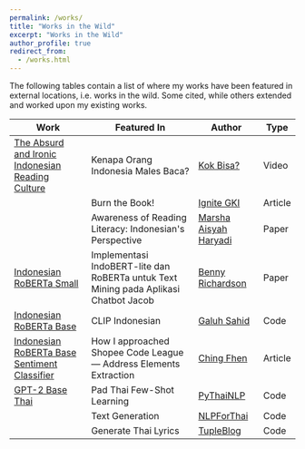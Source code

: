 ```yaml
---
permalink: /works/
title: "Works in the Wild"
excerpt: "Works in the Wild"
author_profile: true
redirect_from:
  - /works.html
---
```


The following tables contain a list of where my works have been featured in external locations, i.e. works in the wild. Some cited, while others extended and worked upon my existing works.

| Work                                                                                                                      | Featured In                                                                          | Author                                                                                                                             | Type    |
| ------------------------------------------------------------------------------------------------------------------------- | ------------------------------------------------------------------------------------ | ---------------------------------------------------------------------------------------------------------------------------------- | ------- |
| [The Absurd and Ironic Indonesian Reading Culture](https://zilbest.com/education/reading-culture/)                        | Kenapa Orang Indonesia Males Baca?                                                   | [Kok Bisa?](https://www.youtube.com/watch?v=HrhvQBdx5rY)                                                                           | Video   |
|                                                                                                                           | Burn the Book!                                                                       | [Ignite GKI](https://ignitegki.com/article/1321-burn-the-book)                                                                     | Article |
|                                                                                                                           | Awareness of Reading Literacy: Indonesian's Perspective                              | [Marsha Aisyah Haryadi](https://www.researchgate.net/publication/351800851_AWARENESS_OF_READING_LITERACY_INDONESIAN'S_PERSPECTIVE) | Paper   |
| [Indonesian RoBERTa Small](https://huggingface.co/w11wo/indo-roberta-small)                                               | Implementasi IndoBERT-lite dan RoBERTa untuk Text Mining pada Aplikasi Chatbot Jacob | [Benny Richardson](https://kc.umn.ac.id/16801/)                                                                                    | Paper   |
| [Indonesian RoBERTa Base](https://huggingface.co/flax-community/indonesian-roberta-base)                                  | CLIP Indonesian                                                                      | [Galuh Sahid](https://github.com/galuhsahid/clip-indonesian)                                                                       | Code    |
| [Indonesian RoBERTa Base Sentiment Classifier](https://huggingface.co/w11wo/indonesian-roberta-base-sentiment-classifier) | How I approached Shopee Code League — Address Elements Extraction                    | [Ching Fhen](https://tanchingfhen.medium.com/how-i-approached-shopee-code-league-address-elements-extraction-4b2cb390b9ea)         | Article |
| [GPT-2 Base Thai](https://huggingface.co/flax-community/gpt2-base-thai)                                                   | Pad Thai Few-Shot Learning                                                           | [PyThaiNLP](https://pythainlp.github.io/padthai/api/flax.html)                                                                     | Code    |
|                                                                                                                           | Text Generation                                                                      | [NLPForThai](https://nlpforthai.com/tasks/text-generation/)                                                                        | Code    |
|                                                                                                                           | Generate Thai Lyrics                                                                 | [TupleBlog](https://huggingface.co/tupleblog/generate-thai-lyrics)                                                                 | Code    |
